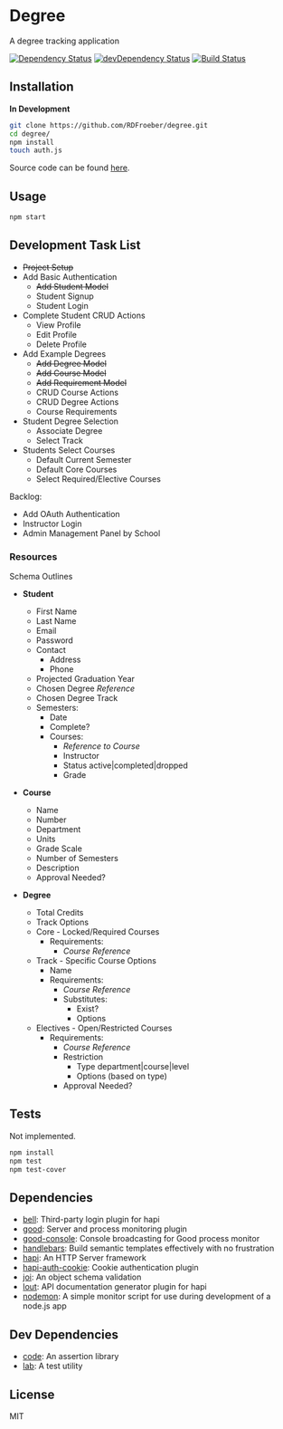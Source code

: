 # Degree

A degree tracking application

[![Dependency Status](https://david-dm.org/RDFroeber/degree.svg)](https://david-dm.org/RDFroeber/degree)
[![devDependency Status](https://david-dm.org/RDFroeber/degree/dev-status.svg?theme=shields.io)](https://david-dm.org/RDFroeber/degree#info=devDependencies)
[![Build Status](https://travis-ci.org/RDFroeber/degree.svg?branch=master)](https://travis-ci.org/RDFroeber/degree)

## Installation

**In Development**

```sh
git clone https://github.com/RDFroeber/degree.git
cd degree/
npm install
touch auth.js
```

Source code can be found [here](https://github.com/RDFroeber/degree).

## Usage

```bash
npm start
```

## Development Task List

* ~~Project Setup~~
* Add Basic Authentication
  * ~~Add Student Model~~
  * Student Signup
  * Student Login
* Complete Student CRUD Actions
  * View Profile
  * Edit Profile
  * Delete Profile
* Add Example Degrees
  * ~~Add Degree Model~~
  * ~~Add Course Model~~
  * ~~Add Requirement Model~~
  * CRUD Course Actions
  * CRUD Degree Actions
  * Course Requirements
* Student Degree Selection
  * Associate Degree
  * Select Track
* Students Select Courses
  * Default Current Semester
  * Default Core Courses
  * Select Required/Elective Courses

Backlog:

* Add OAuth Authentication
* Instructor Login
* Admin Management Panel by School

### Resources

Schema Outlines

* **Student**
  * First Name
  * Last Name
  * Email
  * Password
  * Contact
    * Address
    * Phone
  * Projected Graduation Year
  * Chosen Degree *Reference*
  * Chosen Degree Track
  * Semesters:
    * Date
    * Complete?
    * Courses:
      * *Reference to Course*
      * Instructor
      * Status active|completed|dropped
      * Grade

* **Course**
  * Name
  * Number
  * Department
  * Units
  * Grade Scale
  * Number of Semesters
  * Description
  * Approval Needed?

* **Degree**
  * Total Credits
  * Track Options
  * Core - Locked/Required Courses
    * Requirements:
      * *Course Reference*
  * Track - Specific Course Options
    * Name
    * Requirements:
      * *Course Reference*
      * Substitutes: 
        * Exist?
        * Options
  * Electives - Open/Restricted Courses
    * Requirements:
      * *Course Reference*
      * Restriction
        * Type department|course|level
        * Options (based on type)
      * Approval Needed?

## Tests

Not implemented.

```sh
npm install
npm test
npm test-cover
```

## Dependencies

- [bell](https://github.com/hapijs/bell): Third-party login plugin for hapi
- [good](https://github.com/hapijs/good): Server and process monitoring plugin
- [good-console](https://github.com/hapijs/good-console): Console broadcasting for Good process monitor
- [handlebars](https://github.com/wycats/handlebars.js): Build semantic templates effectively with no frustration
- [hapi](https://github.com/hapijs/hapi): An HTTP Server framework 
- [hapi-auth-cookie](https://github.com/hapijs/hapi-auth-cookie): Cookie authentication plugin
- [joi](https://github.com/hapijs/joi): An object schema validation
- [lout](https://github.com/hapijs/lout): API documentation generator plugin for hapi
- [nodemon](https://github.com/remy/nodemon): A simple monitor script for use during development of a node.js app

## Dev Dependencies

- [code](https://github.com/hapijs/code): An assertion library
- [lab](https://github.com/hapijs/lab): A test utility

## License

MIT